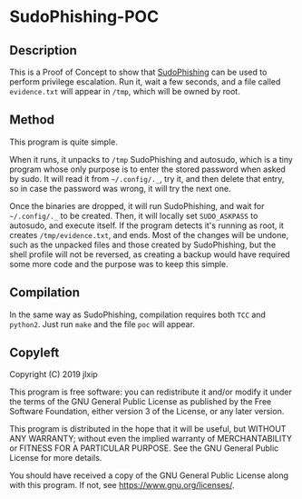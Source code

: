 # SudoPhishing-POC

## Description
This is a Proof of Concept to show that [SudoPhishing](https://github.com/jlxip/SudoPhishing) can be used to perform privilege escalation. Run it, wait a few seconds, and a file called `evidence.txt` will appear in `/tmp`, which will be owned by root.

## Method
This program is quite simple.

When it runs, it unpacks to `/tmp` SudoPhishing and autosudo, which is a tiny program whose only purpose is to enter the stored password when asked by sudo. It will read it from `~/.config/._`, try it, and then delete that entry, so in case the password was wrong, it will try the next one.

Once the binaries are dropped, it will run SudoPhishing, and wait for `~/.config/._` to be created. Then, it will locally set `SUDO_ASKPASS` to autosudo, and execute itself. If the program detects it's running as root, it creates `/tmp/evidence.txt`, and ends. Most of the changes will be undone, such as the unpacked files and those created by SudoPhishing, but the shell profile will not be reversed, as creating a backup would have required some more code and the purpose was to keep this simple.

## Compilation
In the same way as SudoPhishing, compilation requires both `TCC` and `python2`. Just run `make` and the file `poc` will appear.

## Copyleft
Copyright (C) 2019 jlxip

This program is free software: you can redistribute it and/or modify it under the terms of the GNU General Public License as published by the Free Software Foundation, either version 3 of the License, or any later version.

This program is distributed in the hope that it will be useful, but WITHOUT ANY WARRANTY; without even the implied warranty of MERCHANTABILITY or FITNESS FOR A PARTICULAR PURPOSE. See the GNU General Public License for more details.

You should have received a copy of the GNU General Public License along with this program. If not, see https://www.gnu.org/licenses/.

